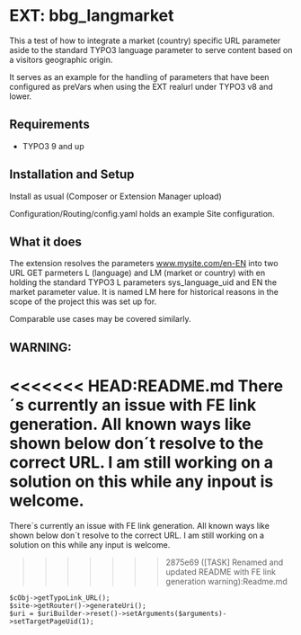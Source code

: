 # EXT: bbg_langmarket

This a test of how to integrate a market (country) specific URL parameter aside to the standard TYPO3 language parameter to serve content based on a visitors geographic origin. 

It serves as an example for the handling of parameters that have been configured as preVars when using the EXT realurl under TYPO3 v8 and lower.

## Requirements

* TYPO3 9 and up

## Installation and Setup
Install as usual (Composer or Extension Manager upload)

Configuration/Routing/config.yaml holds an example Site configuration.

## What it does
The extension resolves the parameters www.mysite.com/en-EN into two URL GET parmeters L (language) and LM (market or country) with en holding the standard TYPO3 L parameters sys_language_uid and EN the market parameter value. It is named LM here for historical reasons in the scope of the project this was set up for. 

Comparable use cases may be covered similarly.

## WARNING:
<<<<<<< HEAD:README.md
There´s currently an issue with FE link generation. All known ways like shown below don´t resolve to the correct URL. I am still working on a solution on this while any inpout is welcome.
=======
There´s currently an issue with FE link generation. All known ways like shown below don´t resolve to the correct URL. I am still working on a solution on this while any input is welcome.
>>>>>>> 2875e69 ([TASK] Renamed and updated README with FE link generation warning):Readme.md
````
$cObj->getTypoLink_URL();
$site->getRouter()->generateUri();
$uri = $uriBuilder->reset()->setArguments($arguments)->setTargetPageUid(1);
````
